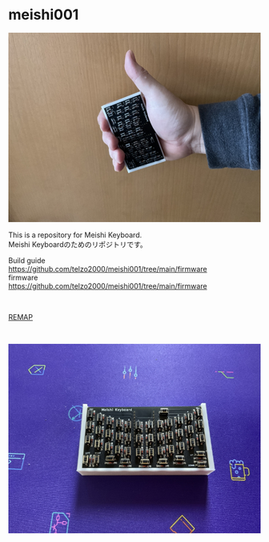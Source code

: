 # meishi001

![](img/img00001.jpg)

This is a repository for Meishi Keyboard.
<br>
Meishi Keyboardのためのリポジトリです。
<br>

Build guide
<br>
https://github.com/telzo2000/meishi001/tree/main/firmware
<br>
firmware
<br>
https://github.com/telzo2000/meishi001/tree/main/firmware

<br>

[REMAP](https://remap-keys.app/catalog/LnDFLEBLKVYKpWCBQks4)

<br>

![](img/img00004.jpg)

